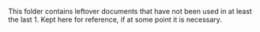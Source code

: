 This folder contains leftover documents that have not been used in at least the last 1.
Kept here for reference, if at some point it is necessary.
